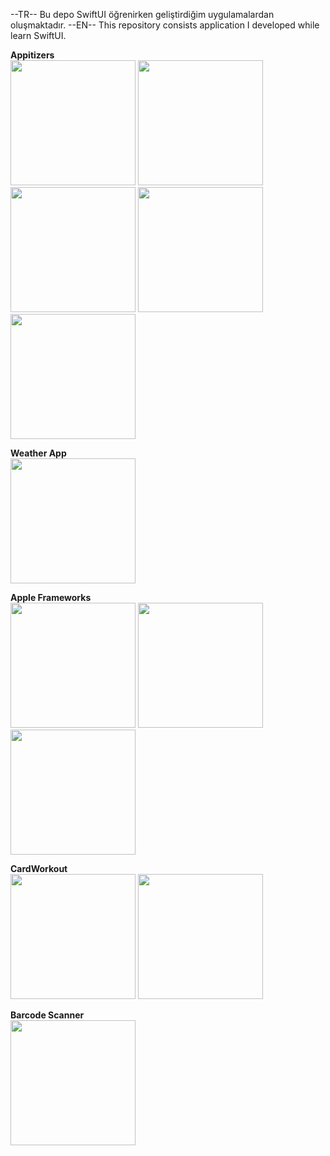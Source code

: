 --TR--
Bu depo SwiftUI öğrenirken geliştirdiğim uygulamalardan oluşmaktadır.
--EN--
This repository consists application I developed while learn SwiftUI.

**Appitizers**  
<img src="https://github.com/user-attachments/assets/c9e2b048-3e11-41b2-863a-0a654dfb4b74" width="200">
<img src="https://github.com/user-attachments/assets/adfbe232-a268-48be-992a-bccf855aa0bf" width="200">
<img src="https://github.com/user-attachments/assets/4b50edcc-b65b-4246-987a-648aa41a006a" width="200">
<img src="https://github.com/user-attachments/assets/d2e3c479-f28d-41b0-9795-612146688373" width="200">
<img src="https://github.com/user-attachments/assets/abaa0acb-d05a-44df-a212-d2ac65511c0b" width="200">

**Weather App**  
<img src="https://github.com/user-attachments/assets/de7d6175-6908-44ed-a8ca-d4731805a0d9" width="200">

**Apple Frameworks**  
<img src="https://github.com/user-attachments/assets/cd21faab-35a0-412c-8df0-97063e9c053b" width="200">
<img src="https://github.com/user-attachments/assets/c185d6cc-e33d-4489-a37d-845ed7091655" width="200">
<img src="https://github.com/user-attachments/assets/2768d5c4-2b79-4d93-8943-4e522d6ff2a2" width="200">

**CardWorkout**  
<img src="https://github.com/user-attachments/assets/b60d97b0-7631-4f11-a7c7-332ef7f88cad" width="200">
<img src="https://github.com/user-attachments/assets/812a1d82-e1ce-4179-9bfe-3ebb674b96ff" width="200">

**Barcode Scanner**  
<img src="https://github.com/user-attachments/assets/bedc6b60-9fc9-4e55-9bd8-9d7504466ced" width="200">
